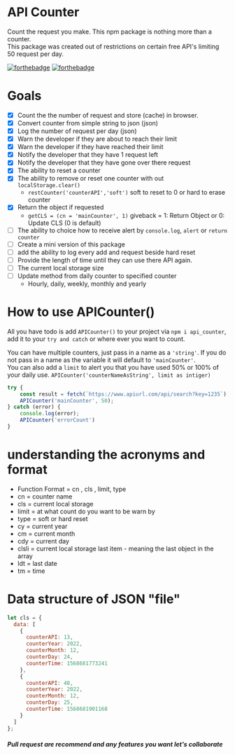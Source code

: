 # API Counter
Count the request you make. This npm package is nothing more than a counter.  
This package was created out of restrictions on certain free API's limiting 50 request per day.   

[![forthebadge](https://forthebadge.com/images/badges/made-with-javascript.svg)](https://forthebadge.com) [![forthebadge](https://forthebadge.com/images/badges/built-with-love.svg)](https://forthebadge.com)  

# Goals
- [x] Count the the number of request and store (cache) in browser.
- [x] Convert counter from simple string to json (json)
- [x] Log the number of request per day (json)
- [x] Warn the developer if they are about to reach their limit
- [x] Warn the developer if they have reached their limit
- [x] Notify the developer that they have 1 request left
- [x] Notify the developer that they have gone over there request
- [x] The ability to reset a counter
- [x] The ability to remove or reset one counter with out ```localStorage.clear()```
    * ```restCounter('counterAPI','soft')``` soft to reset to 0 or hard to erase counter
- [x] Return the object if requested
    * ```getCLS = (cn = 'mainCounter', 1)``` giveback = 1: Return Object or 0: Update CLS (0 is default)
- [ ] The ability to choice how to receive alert by ```console.log```, ```alert``` or ```return counter```
- [ ] Create a mini version of this package
- [ ] add the ability to log every add and request beside hard reset
- [ ] Provide the length of time until they can use there API again.
- [ ] The current local storage size
- [ ] Update method from daily counter to specified counter 
    - Hourly, daily, weekly, monthly and yearly

# How to use APICounter()
All you have todo is add ```APICounter()``` to your project via ```npm i api_counter```, add it to your ```try and catch``` or where ever you want to count.  

You can have multiple counters, just pass in a name as a ```'string'```. If you do not pass in a name as the variable it will default to ```'mainCounter'```.  
You can also add a ```limit``` to alert you that you have used 50% or 100% of your daily use. ```APICounter('counterNameAsString', limit as intiger)``` 
```javascript
try {
    const result = fetch(`https://www.apiurl.com/api/search?key=1235`);
    APICounter('mainCounter', 50);
} catch (error) {
    console.log(error);
    APICounter('errorCount')
}
```

# understanding the acronyms and format
* Function Format = cn , cls , limit, type
* cn = counter name
* cls = current local storage
* limit = at what count do you want to be warn by
* type = soft or hard reset
* cy = current year
* cm = current month
* cdy = current day
* clsli = current local storage last item - meaning the last object in the array
* ldt = last date
* tm = time

# Data structure of JSON "file"
```javascript
let cls = {
  data: [
    {
      counterAPI: 13,
      counterYear: 2022,
      counterMonth: 12,
      counterDay: 24,
      counterTime: 1568681773241
    },
    {
      counterAPI: 48,
      counterYear: 2022,
      counterMonth: 12,
      counterDay: 25,
      counterTime: 1568681901168
    }
  ]
};
```

##### Pull request are recommend and any features you want let's collaborate
